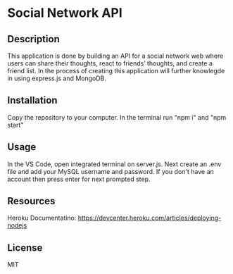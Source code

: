 # Social Network API

## Description
This application is done by building an API for a social network web where users can share their thoughts, react to friends’ thoughts, and create a friend list. In the process of creating this application will further knowlegde in using express.js and MongoDB.

## Installation
Copy the repository to your computer. In the terminal run "npm i"  and  "npm start"


## Usage
In the VS Code, open integrated terminal on server.js. Next create an .env file and add your MySQL username and password. If you don't have an account then press enter for next prompted step.

## Resources
Heroku Documentatino: https://devcenter.heroku.com/articles/deploying-nodejs

## License 
MIT